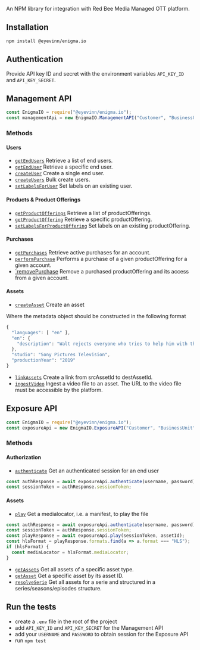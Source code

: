 An NPM library for integration with Red Bee Media Managed OTT platform.

## Installation

```
npm install @eyevinn/enigma.io
```

## Authentication

Provide API key ID and secret with the environment variables `API_KEY_ID` and `API_KEY_SECRET`.

## Management API

```js
const EnigmaIO = require("@eyevinn/enigma.io");
const managementApi = new EnigmaIO.ManagementAPI("Customer", "BusinessUnit");
```

### Methods

#### Users

- [`getEndUsers`](src/api/mgmt.js#L24) Retrieve a list of end users.
- [`getEndUser`](src/api/mgmt.js#L34) Retrieve a specific end user.
- [`createUser`](src/api/mgmt.js#L43) Create a single end user.
- [`createUsers`](src/api/mgmt.js#L55) Bulk create users.
- [`setLabelsForUser`](src/api/mgmt.js#L65) Set labels on an existing user.

#### Products & Product Offerings

- [`getProductOfferings`](src/api/mgmt.js#L77) Retrieve a list of productOfferings.
- [`getProductOffering`](src/api/mgmt.js#L90) Retrieve a specific productOffering.
- [`setLabelsForProductOffering`](src/api/mgmt.js#L99) Set labels on an existing productOffering.

#### Purchases

- [`getPurchases`](src/api/mgmt.js#L109) Retrieve active purchases for an account.
- [`performPurchase`](src/api/mgmt.js#L118) Performs a purchase of a given productOffering for a given account.
- [`removePurchase](src/api/mgmt.js#L127) Remove a purchased productOffering and its access from a given account.

#### Assets

- [`createAsset`](src/api/mgmt.js#L136) Create an asset

Where the metadata object should be constructed in the following format
```js
{
  "languages": [ "en" ],
  "en": {
    "description": "Walt rejects everyone who tries to help him with the cancer. Jesse tries his best to create Walt's meth, with the help of an old friend."
  },
  "studio": "Sony Pictures Television",
  "productionYear": "2019"
}
```

- [`linkAssets`](src/api/mgmt.js#L147) Create a link from srcAssetId to destAssetId.
- [`ingestVideo`](src/api/mgmt.js#L158) Ingest a video file to an asset. The URL to the video file must be accessible by the platform.

## Exposure API

```js
const EnigmaIO = require("@eyevinn/enigma.io");
const exposureApi = new EnigmaIO.ExposureAPI("Customer", "BusinessUnit");
```

### Methods

#### Authorization

- [`authenticate`](src/api/exposure.js#L15) Get an authenticated session for an end user

```js
const authResponse = await exposureApi.authenticate(username, password);
const sessionToken = authResponse.sessionToken;
```

#### Assets

- [`play`](src/api/exposure.js#L25) Get a medialocator, i.e. a manifest, to play the file

```js
const authResponse = await exposureApi.authenticate(username, password);
const sessionToken = authResponse.sessionToken;
const playResponse = await exposureApi.play(sessionToken, assetId);
const hlsFormat = playResponse.formats.find(a => a.format === "HLS");
if (hlsFormat) {
  const mediaLocator = hlsFormat.mediaLocator;
}
```

- [`getAssets`](src/api/exposure.js#L34) Get all assets of a specific asset type.
- [`getAsset`](src/api/exposure.js#L45) Get a specific asset by its asset ID.
- [`resolveSerie`](src/api/exposure.js#53) Get all assets for a serie and structured in a series/seasons/episodes structure.


## Run the tests

- create a `.env` file in the root of the project
- add `API_KEY_ID` and `API_KEY_SECRET` for the Management API
- add your `USERNAME` and `PASSWORD` to obtain session for the Exposure API
- run `npm test`
